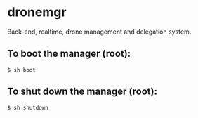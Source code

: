 # dronemgr

Back-end, realtime, drone management and delegation system.

## To boot the manager (root):
    $ sh boot

## To shut down the manager (root):
    $ sh shutdown